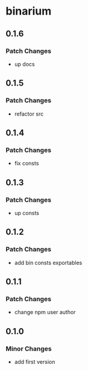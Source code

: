 # binarium

## 0.1.6

### Patch Changes

- up docs

## 0.1.5

### Patch Changes

- refactor src

## 0.1.4

### Patch Changes

- fix consts

## 0.1.3

### Patch Changes

- up consts

## 0.1.2

### Patch Changes

- add bin consts exportables

## 0.1.1

### Patch Changes

- change npm user author

## 0.1.0

### Minor Changes

- add first version
